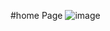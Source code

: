 #home Page
![image](https://github.com/user-attachments/assets/f7e1835e-7f35-4506-8744-029372d84f1f)

